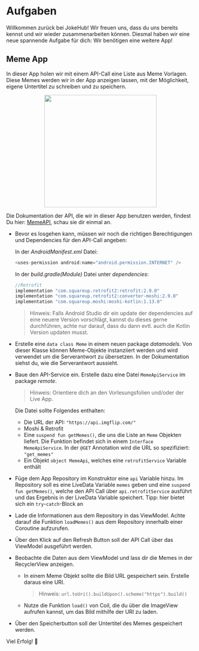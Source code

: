 # Aufgaben

Willkommen zurück bei JokeHub! Wir freuen uns, dass du uns bereits kennst und wir wieder zusammenarbeiten können. Diesmal haben wir eine neue spannende Aufgabe für dich: Wir benötigen eine weitere App!

## Meme App
In dieser App holen wir mit einem API-Call eine Liste aus Meme Vorlagen. Diese Memes werden wir in der App anzeigen lassen, mit der Möglichkeit, eigene Untertitel zu schreiben und zu speichern. 
<p align="center">
<img height="300" src="https://user-images.githubusercontent.com/101095654/228517427-c1e951b1-3c5f-4d8e-ae60-1da70b679dfe.png">
</p>

Die Dokumentation der API, die wir in dieser App benutzen werden, findest Du hier: [MemeAPI](https://imgflip.com/api), schau sie dir einmal an.

* Bevor es losgehen kann, müssen wir noch die richtigen Berechtigungen und Dependencies für den API-Call angeben:
  
  In der *AndroidManifest.xml* Datei:
  ```kotlin
  <uses-permission android:name="android.permission.INTERNET" />
  ```
  
  In der *build.gradle(Module)* Datei unter *dependencies*:
  
  ```kotlin
  //Retrofit
  implementation "com.squareup.retrofit2:retrofit:2.9.0"
  implementation "com.squareup.retrofit2:converter-moshi:2.9.0"
  implementation "com.squareup.moshi:moshi-kotlin:1.13.0"
  ```
  
  > Hinweis: 
  > Falls Android Studio dir ein update der dependencies auf eine neuere Version vorschlägt, kannst du dieses gerne durchführen, achte nur darauf, dass du dann evtl. auch die Kotlin Version updaten musst.
 
* Erstelle eine `data class Meme` in einem neuen package *datamodels*. Von dieser Klasse können Meme-Objekte instanziiert werden und wird verwendet um die Serverantwort zu übersetzen. In der Dokumentation siehst du, wie die Serverantwort aussieht.

* Baue den API-Service ein. Erstelle dazu eine Datei `MemeApiService` im package *remote*.
  > Hinweis: 
  > Orientiere dich an den Vorlesungsfolien und/oder der Live App.
  
  Die Datei sollte Folgendes enthalten:
  * Die URL der API: ` "https://api.imgflip.com/" `
  * Moshi & Retrofit
  * Eine `suspend fun getMemes()`, die uns die Liste an `Meme` Objekten liefert. Die Funktion befindet sich in einem `Interface MemeApiService`. In der `@GET` Annotation wird die URL so spezifiziert:  
    ` "get_memes" `
  * Ein Objekt `object MemeApi`, welches eine `retrofitService` Variable enthält

* Füge dem App Repository im Konstruktor eine `api` Variable hinzu. Im Repository soll es eine LiveData Variable `memes` geben und eine `suspend fun getMemes()`, welche den API Call über `api.retrofitService` ausführt und das Ergebnis in der LiveData Variable speichert.
  Tipp: hier bietet sich ein `try`-`catch`-Block an
  
* Lade die Informationen aus dem Repository in das ViewModel. Achte darauf die Funktion `loadMemes()` aus dem Repository innerhalb einer Coroutine aufzurufen.

* Über den Klick auf den Refresh Button soll der API Call über das ViewModel ausgeführt werden.

* Beobachte die Daten aus dem ViewModel und lass dir die Memes in der RecyclerView anzeigen.
  * In einem Meme Objekt sollte die Bild URL gespeichert sein. Erstelle daraus eine URI.
    > Hinweis: `url.toUri().buildUpon().scheme("https").build()`
  * Nutze die Funktion `load()` von Coil, die du über die ImageView aufrufen kannst, um das Bild mithilfe der URI zu laden.
  
* Über den Speicherbutton soll der Untertitel des Memes gespeichert werden.

Viel Erfolg! 🚀

